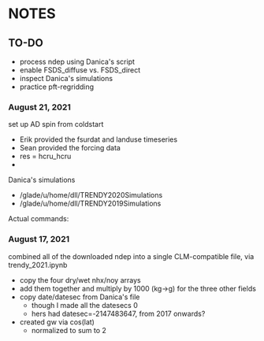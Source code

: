 # NOTES

## TO-DO
- process ndep using Danica's script
- enable FSDS_diffuse vs. FSDS_direct
- inspect Danica's simulations
- practice pft-regridding


### August 21, 2021
set up AD spin from coldstart
  - Erik provided the fsurdat and landuse timeseries
  - Sean provided the forcing data
  - res = hcru_hcru
  - 

Danica's simulations
  - /glade/u/home/dll/TRENDY2020Simulations
  - /glade/u/home/dll/TRENDY2019Simulations

Actual commands:




### August 17, 2021
combined all of the downloaded ndep into a single CLM-compatible file, via trendy_2021.ipynb
  - copy the four dry/wet nhx/noy arrays
  - add them together and multiply by 1000 (kg->g) for the three other fields 
  - copy date/datesec from Danica's file
    - though I made all the datesecs 0
    - hers had datesec=-2147483647, from 2017 onwards?
  - created gw via cos(lat)
    - normalized to sum to 2
